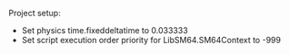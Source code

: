 

Project setup:
- Set physics time.fixeddeltatime to 0.033333
- Set script execution order priority for LibSM64.SM64Context to -999